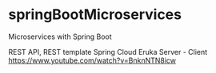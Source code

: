 # springBootMicroservices
Microservices with Spring Boot

REST API, REST template
Spring Cloud Eruka Server - Client
https://www.youtube.com/watch?v=BnknNTN8icw
